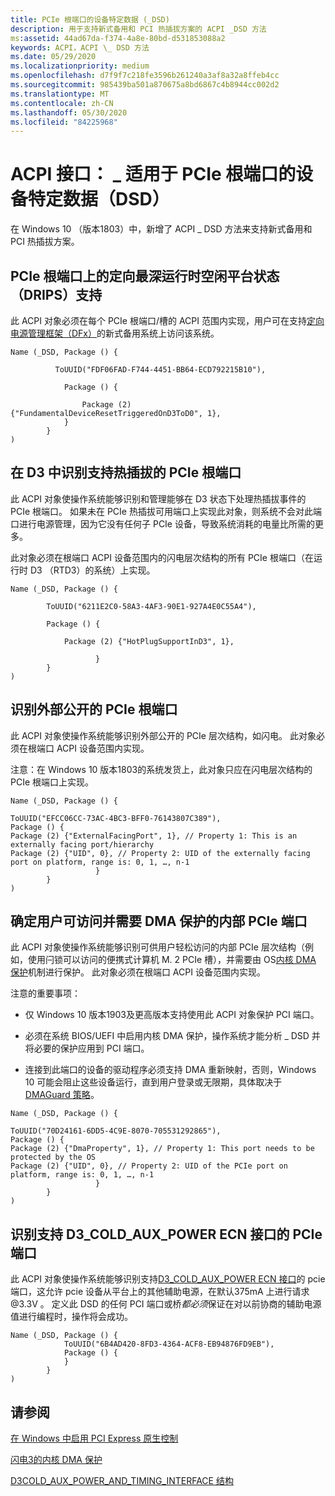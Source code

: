 ```yaml
---
title: PCIe 根端口的设备特定数据 (_DSD)
description: 用于支持新式备用和 PCI 热插拔方案的 ACPI _DSD 方法
ms:assetid: 44ad67da-f374-4a8e-80bd-d531853088a2
keywords: ACPI，ACPI \_ DSD 方法
ms.date: 05/29/2020
ms.localizationpriority: medium
ms.openlocfilehash: d7f9f7c218fe3596b261240a3af8a32a8ffeb4cc
ms.sourcegitcommit: 985439ba501a870675a8bd6867c4b8944cc002d2
ms.translationtype: MT
ms.contentlocale: zh-CN
ms.lasthandoff: 05/30/2020
ms.locfileid: "84225968"
---
```

# <a name="acpi-interface-device-specific-data-_dsd-for-pcie-root-ports"></a>ACPI 接口： \_ 适用于 PCIe 根端口的设备特定数据（DSD）

在 Windows 10 （版本1803）中，新增了 ACPI \_ DSD 方法来支持新式备用和 PCI 热插拔方案。

## <a name="directed-deepest-runtime-idle-platform-state-drips-support-on-pcie-root-ports"></a>PCIe 根端口上的定向最深运行时空闲平台状态（DRIPS）支持

 此 ACPI 对象必须在每个 PCIe 根端口/槽的 ACPI 范围内实现，用户可在支持[定向电源管理框架（DFx）](../kernel/introduction-to-the-directed-power-management-framework.md)的新式备用系统上访问该系统。

```ASL
Name (_DSD, Package () {

          ToUUID("FDF06FAD-F744-4451-BB64-ECD792215B10"),

            Package () {

                Package (2) {"FundamentalDeviceResetTriggeredOnD3ToD0", 1},
            }
        }
)
```

## <a name="identifying-pcie-root-ports-supporting-hot-plug-in-d3"></a>在 D3 中识别支持热插拔的 PCIe 根端口

此 ACPI 对象使操作系统能够识别和管理能够在 D3 状态下处理热插拔事件的 PCIe 根端口。 如果未在 PCIe 热插拔可用端口上实现此对象，则系统不会对此端口进行电源管理，因为它没有任何子 PCIe 设备，导致系统消耗的电量比所需的更多。

此对象必须在根端口 ACPI 设备范围内的闪电层次结构的所有 PCIe 根端口（在运行时 D3 （RTD3）的系统）上实现。

```ASL
Name (_DSD, Package () {  

        ToUUID("6211E2C0-58A3-4AF3-90E1-927A4E0C55A4"),  

        Package () {  

            Package (2) {"HotPlugSupportInD3", 1},  

                   }
        }
)
```

## <a name="identifying-externally-exposed-pcie-root-ports"></a>识别外部公开的 PCIe 根端口

此 ACPI 对象使操作系统能够识别外部公开的 PCIe 层次结构，如闪电。 此对象必须在根端口 ACPI 设备范围内实现。

注意：在 Windows 10 版本1803的系统发货上，此对象只应在闪电层次结构的 PCIe 根端口上实现。

```ASL
Name (_DSD, Package () {  

ToUUID("EFCC06CC-73AC-4BC3-BFF0-76143807C389"),
Package () {
Package (2) {"ExternalFacingPort", 1}, // Property 1: This is an externally facing port/hierarchy
Package (2) {"UID", 0}, // Property 2: UID of the externally facing port on platform, range is: 0, 1, …, n-1
                   }
        }
)
```

## <a name="identifying-internal-pcie-ports-accessible-to-users-and-requiring-dma-protection"></a>确定用户可访问并需要 DMA 保护的内部 PCIe 端口

此 ACPI 对象使操作系统能够识别可供用户轻松访问的内部 PCIe 层次结构（例如，使用闩锁可以访问的便携式计算机 M. 2 PCIe 槽），并需要由 OS[内核 DMA 保护](https://docs.microsoft.com/windows/security/information-protection/kernel-dma-protection-for-thunderbolt)机制进行保护。 此对象必须在根端口 ACPI 设备范围内实现。

注意的重要事项：

- 仅 Windows 10 版本1903及更高版本支持使用此 ACPI 对象保护 PCI 端口。

- 必须在系统 BIOS/UEFI 中启用内核 DMA 保护，操作系统才能分析 \_ DSD 并将必要的保护应用到 PCI 端口。

- 连接到此端口的设备的驱动程序必须支持 DMA 重新映射，否则，Windows 10 可能会阻止这些设备运行，直到用户登录或无限期，具体取决于[DMAGuard 策略](https://docs.microsoft.com/windows/client-management/mdm/policy-csp-dmaguard)。

```asl
Name (_DSD, Package () {  

ToUUID("70D24161-6DD5-4C9E-8070-705531292865"),
Package () {
Package (2) {"DmaProperty", 1}, // Property 1: This port needs to be protected by the OS
Package (2) {"UID", 0}, // Property 2: UID of the PCIe port on platform, range is: 0, 1, …, n-1
                   }
        }
)
```

## <a name="identifying-pcie-ports-supporting-d3_cold_aux_power-ecn-interface"></a>识别支持 D3_COLD_AUX_POWER ECN 接口的 PCIe 端口

此 ACPI 对象使操作系统能够识别支持[D3_COLD_AUX_POWER ECN 接口](https://docs.microsoft.com/windows-hardware/drivers/ddi/wdm/ns-wdm-_d3cold_aux_power_and_timing_interface)的 pcie 端口，这允许 pcie 设备从平台上的其他辅助电源，在默认375mA 上进行请求 @3.3V 。 定义此 DSD 的任何 PCI 端口或桥*都必须*保证在对以前协商的辅助电源值进行编程时，操作将会成功。

```asl
Name (_DSD, Package () {
            ToUUID("6B4AD420-8FD3-4364-ACF8-EB94876FD9EB"),
            Package () {
            }
        }
)

```

## <a name="see-also"></a>请参阅

[在 Windows 中启用 PCI Express 原生控制](enabling-pci-express-native-control.md)

[闪电3的内核 DMA 保护](https://docs.microsoft.com/windows/security/information-protection/kernel-dma-protection-for-thunderbolt)

[D3COLD_AUX_POWER_AND_TIMING_INTERFACE 结构](https://docs.microsoft.com/windows-hardware/drivers/ddi/wdm/ns-wdm-_d3cold_aux_power_and_timing_interface)
